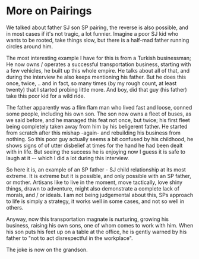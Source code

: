 # More on Pairings

We talked about father SJ son SP pairing, the reverse is also possible, and in most cases if it's not tragic, a lot funnier. Imagine a poor SJ kid who wants to be rooted, take things slow, but there is a half-mad father running circles around him.

The most interesting example I have for this is from a Turkish businessman; He now owns / operates a successful transportation business, starting with a few vehicles, he built up this whole empire. He talks about all of that, and during the interview he also keeps mentioning his father. But he does this once, twice, .. and in fact, so many times (by my rough count, at least twenty) that I started probing little more. And boy, did that guy (his father) take this poor kid for a wild ride.

The father apparently was a flim flam man who lived fast and loose, conned some people, including his own son. The son now owns a fleet of buses, as we said before, and he managed this feat not once, but twice; his first fleet being completely taken away from him by his beligerent father. He started from scratch after this mishap -again- and rebuilding his business from nothing. So this poor guy actually seems a bit confused by his childhood, he shows signs of of utter disbelief at times for the hand he had been dealt with in life. But seeing the success he is enjoying now I guess it is safe to laugh at it -- which I did a lot during this interview.

So here it is, an example of an SP father - SJ child relationship at its most extreme. It is extreme but it is possible, and only possible with an SP father, or mother. Artisans like to live in the moment, move tactically, love shiny things, drawn to adventure, might also demonstrate a complete lack of morals, and / or ideals. I am not being judgemental about this, SPs approach to life is simply a strategy, it works well in some cases, and not so well in others.

Anyway, now this transportation magnate is nurturing, growing his business, raising his own sons, one of whom comes to work with him. When his son puts his feet up on a table at the office, he is gently warned by his father to "not to act disrespectful in the workplace".

The joke is now on the grandson.
